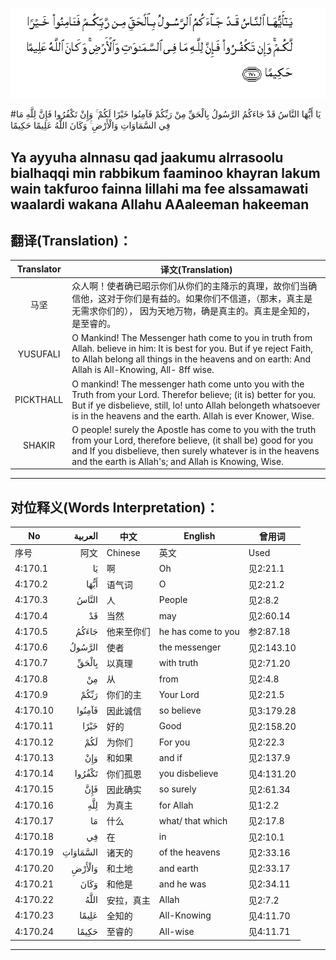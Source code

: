 ![004:170](images/004_170.gif)

#يَا أَيُّهَا النَّاسُ قَدْ جَاءَكُمُ الرَّسُولُ بِالْحَقِّ مِنْ رَبِّكُمْ فَآمِنُوا خَيْرًا لَكُمْ ۚ وَإِنْ تَكْفُرُوا فَإِنَّ لِلَّهِ مَا فِي السَّمَاوَاتِ وَالْأَرْضِ ۚ وَكَانَ اللَّهُ عَلِيمًا حَكِيمًا 

## Ya ayyuha alnnasu qad jaakumu alrrasoolu bialhaqqi min rabbikum faaminoo khayran lakum wain takfuroo fainna lillahi ma fee alssamawati waalardi wakana Allahu AAaleeman hakeeman

## 翻译(Translation)：

| Translator | 译文(Translation)                                            |
| :--------: | ------------------------------------------------------------ |
|    马坚    | 众人啊！使者确已昭示你们从你们的主降示的真理，故你们当确信他，这对于你们是有益的。如果你们不信道，（那末，真主是无需求你们的）， 因为天地万物，确是真主的。真主是全知的，是至睿的。 |
|  YUSUFALI  | O Mankind! The Messenger hath come to you in truth from Allah. believe in him: It is best for you. But if ye reject Faith, to Allah belong all things in the heavens and on earth: And Allah is All-Knowing, All- 8ff wise. |
| PICKTHALL  | O mankind! The messenger hath come unto you with the Truth from your Lord. Therefor believe; (it is) better for you. But if ye disbelieve, still, lo! unto Allah belongeth whatsoever is in the heavens and the earth. Allah is ever Knower, Wise. |
|   SHAKIR   | O people! surely the Apostle has come to you with the truth from your Lord, therefore believe, (it shall be) good for you and If you disbelieve, then surely whatever is in the heavens and the earth is Allah's; and Allah is Knowing, Wise. |

---

## 对位释义(Words Interpretation)：

| No   | العربية | 中文    | English | 曾用词 |
| ---- | ------: | ------- | ------- | ------ |
| 序号 |    阿文 | Chinese | 英文    | Used   |
| 4:170.1  | يَا       | 啊         | Oh                 | 见2:21.1   |
| 4:170.2  | أَيُّهَا     | 语气词     | O                  | 见2:21.2   |
| 4:170.3  | النَّاسُ    | 人         | People             | 见2:8.2    |
| 4:170.4  | قَدْ       | 当然       | may                | 见2:60.14  |
| 4:170.5  | جَاءَكُمُ    | 他来至你们 | he has come to you | 参2:87.18 |
| 4:170.6  | الرَّسُولُ   | 使者       | the messenger      | 见2:143.10 |
| 4:170.7  | بِالْحَقِّ    | 以真理     | with truth         | 见2:71.20  |
| 4:170.8  | مِنْ       | 从         | from               | 见2:4.8    |
| 4:170.9  | رَبِّكُمْ     | 你们的主   | Your Lord          | 见2:21.5   |
| 4:170.10 | فَآمِنُوا   | 因此诚信   | so believe         | 见3:179.28 |
| 4:170.11 | خَيْرًا     | 好的       | Good               | 见2:158.20 |
| 4:170.12 | لَكُمْ      | 为你们     | For you            | 见2:22.3   |
| 4:170.13 | وَإِنْ      | 和如果     | and if             | 见2:137.9  |
| 4:170.14 | تَكْفُرُوا   | 你们孤恩   | you disbelieve     | 见4:131.20 |
| 4:170.15 | فَإِنَّ      | 因此确实   | so surely          | 见2:61.34  |
| 4:170.16 | لِلَّهِ      | 为真主     | for Allah          | 见1:2.2    |
| 4:170.17 | مَا       | 什么       | what/ that which   | 见2:17.8   |
| 4:170.18 | فِي       | 在         | in                 | 见2:10.1   |
| 4:170.19 | السَّمَاوَاتِ | 诸天的     | of the heavens     | 见2:33.16  |
| 4:170.20 | وَالْأَرْضِ   | 和土地     | and earth          | 见2:33.17  |
| 4:170.21 | وَكَانَ     | 和他是     | and he was         | 见2:34.11  |
| 4:170.22 | اللَّهُ     | 安拉，真主 | Allah              | 见2:7.2 |
| 4:170.23 | عَلِيمًا    | 全知的     | All-Knowing        | 见4:11.70  |
| 4:170.24 | حَكِيمًا    | 至睿的     | All-wise           | 见4:11.71  |

---
